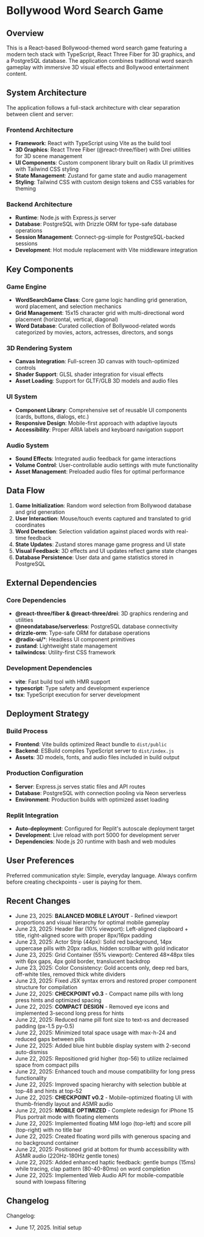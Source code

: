 # Bollywood Word Search Game

## Overview

This is a React-based Bollywood-themed word search game featuring a modern tech stack with TypeScript, React Three Fiber for 3D graphics, and a PostgreSQL database. The application combines traditional word search gameplay with immersive 3D visual effects and Bollywood entertainment content.

## System Architecture

The application follows a full-stack architecture with clear separation between client and server:

### Frontend Architecture
- **Framework**: React with TypeScript using Vite as the build tool
- **3D Graphics**: React Three Fiber (@react-three/fiber) with Drei utilities for 3D scene management
- **UI Components**: Custom component library built on Radix UI primitives with Tailwind CSS styling
- **State Management**: Zustand for game state and audio management
- **Styling**: Tailwind CSS with custom design tokens and CSS variables for theming

### Backend Architecture
- **Runtime**: Node.js with Express.js server
- **Database**: PostgreSQL with Drizzle ORM for type-safe database operations
- **Session Management**: Connect-pg-simple for PostgreSQL-backed sessions
- **Development**: Hot module replacement with Vite middleware integration

## Key Components

### Game Engine
- **WordSearchGame Class**: Core game logic handling grid generation, word placement, and selection mechanics
- **Grid Management**: 15x15 character grid with multi-directional word placement (horizontal, vertical, diagonal)
- **Word Database**: Curated collection of Bollywood-related words categorized by movies, actors, actresses, directors, and songs

### 3D Rendering System
- **Canvas Integration**: Full-screen 3D canvas with touch-optimized controls
- **Shader Support**: GLSL shader integration for visual effects
- **Asset Loading**: Support for GLTF/GLB 3D models and audio files

### UI System
- **Component Library**: Comprehensive set of reusable UI components (cards, buttons, dialogs, etc.)
- **Responsive Design**: Mobile-first approach with adaptive layouts
- **Accessibility**: Proper ARIA labels and keyboard navigation support

### Audio System
- **Sound Effects**: Integrated audio feedback for game interactions
- **Volume Control**: User-controllable audio settings with mute functionality
- **Asset Management**: Preloaded audio files for optimal performance

## Data Flow

1. **Game Initialization**: Random word selection from Bollywood database and grid generation
2. **User Interaction**: Mouse/touch events captured and translated to grid coordinates
3. **Word Detection**: Selection validation against placed words with real-time feedback
4. **State Updates**: Zustand stores manage game progress and UI state
5. **Visual Feedback**: 3D effects and UI updates reflect game state changes
6. **Database Persistence**: User data and game statistics stored in PostgreSQL

## External Dependencies

### Core Dependencies
- **@react-three/fiber & @react-three/drei**: 3D graphics rendering and utilities
- **@neondatabase/serverless**: PostgreSQL database connectivity
- **drizzle-orm**: Type-safe ORM for database operations
- **@radix-ui/***: Headless UI component primitives
- **zustand**: Lightweight state management
- **tailwindcss**: Utility-first CSS framework

### Development Dependencies
- **vite**: Fast build tool with HMR support
- **typescript**: Type safety and development experience
- **tsx**: TypeScript execution for server development

## Deployment Strategy

### Build Process
- **Frontend**: Vite builds optimized React bundle to `dist/public`
- **Backend**: ESBuild compiles TypeScript server to `dist/index.js`
- **Assets**: 3D models, fonts, and audio files included in build output

### Production Configuration
- **Server**: Express.js serves static files and API routes
- **Database**: PostgreSQL with connection pooling via Neon serverless
- **Environment**: Production builds with optimized asset loading

### Replit Integration
- **Auto-deployment**: Configured for Replit's autoscale deployment target
- **Development**: Live reload with port 5000 for development server
- **Dependencies**: Node.js 20 runtime with bash and web modules

## User Preferences

Preferred communication style: Simple, everyday language.
Always confirm before creating checkpoints - user is paying for them.

## Recent Changes

- June 23, 2025: **BALANCED MOBILE LAYOUT** - Refined viewport proportions and visual hierarchy for optimal mobile gameplay
- June 23, 2025: Header Bar (10% viewport): Left-aligned clapboard + title, right-aligned score with proper 8px/16px padding
- June 23, 2025: Actor Strip (44px): Solid red background, 14px uppercase pills with 20px radius, hidden scrollbar with gold indicator
- June 23, 2025: Grid Container (55% viewport): Centered 48×48px tiles with 6px gaps, 4px gold border, translucent backdrop
- June 23, 2025: Color Consistency: Gold accents only, deep red bars, off-white tiles, removed thick white dividers
- June 23, 2025: Fixed JSX syntax errors and restored proper component structure for compilation
- June 22, 2025: **CHECKPOINT v0.3** - Compact name pills with long press hints and optimized spacing
- June 22, 2025: **COMPACT DESIGN** - Removed eye icons and implemented 3-second long press for hints
- June 22, 2025: Reduced name pill font size to text-xs and decreased padding (px-1.5 py-0.5)
- June 22, 2025: Minimized total space usage with max-h-24 and reduced gaps between pills
- June 22, 2025: Added blue hint bubble display system with 2-second auto-dismiss
- June 22, 2025: Repositioned grid higher (top-56) to utilize reclaimed space from compact pills
- June 22, 2025: Enhanced touch and mouse compatibility for long press functionality
- June 22, 2025: Improved spacing hierarchy with selection bubble at top-48 and hints at top-52
- June 22, 2025: **CHECKPOINT v0.2** - Mobile-optimized floating UI with thumb-friendly layout and ASMR audio
- June 22, 2025: **MOBILE OPTIMIZED** - Complete redesign for iPhone 15 Plus portrait mode with floating elements
- June 22, 2025: Implemented floating MM logo (top-left) and score pill (top-right) with no title bar
- June 22, 2025: Created floating word pills with generous spacing and no background container
- June 22, 2025: Positioned grid at bottom for thumb accessibility with ASMR audio (220Hz-180Hz gentle tones)
- June 22, 2025: Added enhanced haptic feedback: gentle bumps (15ms) while tracing, clap pattern (80-40-80ms) on word completion
- June 22, 2025: Implemented Web Audio API for mobile-compatible sound with lowpass filtering

## Changelog

Changelog:
- June 17, 2025. Initial setup